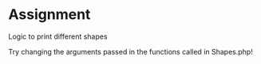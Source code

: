 # Assignment
Logic to print different shapes

Try changing the arguments passed in the functions called in Shapes.php!
